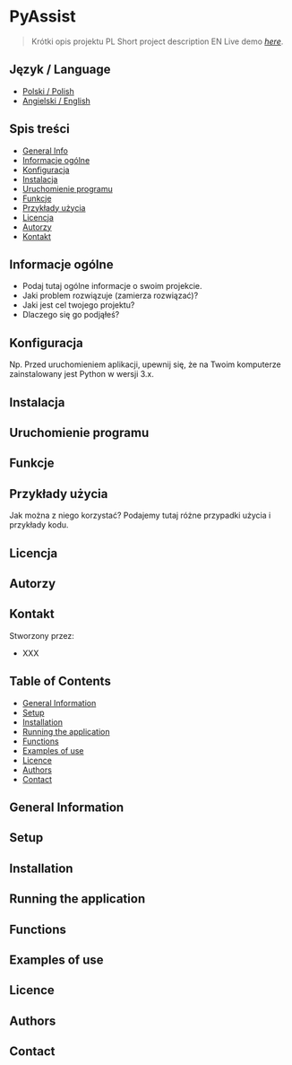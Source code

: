 # PyAssist
> Krótki opis projektu PL
> Short project description EN
> Live demo [_here_](https://www.example.com). <!-- If you have the project hosted somewhere, include the link here. -->

## Język / Language
* [Polski / Polish](#spis-treści)
* [Angielski / English](#table-of-contents)


## Spis treści
* [General Info](#general-information)
* [Informacje ogólne](#informacje-ogólne)
* [Konfiguracja](#konfiguracja)
* [Instalacja](#instalacja)
* [Uruchomienie programu](#uruchomienie-programu)
* [Funkcje](#funkcje)
* [Przykłady użycia](#przykłady-użycia)
* [Licencja](#licencja)
* [Autorzy](#autorzy)
* [Kontakt](#kontakt)


## Informacje ogólne
- Podaj tutaj ogólne informacje o swoim projekcie.
- Jaki problem rozwiązuje (zamierza rozwiązać)?
- Jaki jest cel twojego projektu?
- Dlaczego się go podjąłeś?
<!-- Nie musisz odpowiadać na wszystkie pytania - tylko na te, które są istotne dla Twojego projektu. -->


## Konfiguracja
Np. Przed uruchomieniem aplikacji, upewnij się, że na Twoim komputerze zainstalowany jest Python w wersji 3.x.


## Instalacja


## Uruchomienie programu


## Funkcje


## Przykłady użycia
Jak można z niego korzystać?
Podajemy tutaj różne przypadki użycia i przykłady kodu.


## Licencja


## Autorzy


## Kontakt
Stworzony przez: 
- XXX


## Table of Contents
* [General Information](#general-information)
* [Setup](#setup)
* [Installation](#installation)
* [Running the application](#running-the-application)
* [Functions](#functions)
* [Examples of use](#example-of-use)
* [Licence](#licence)
* [Authors](#authors)
* [Contact](#contact)


## General Information


## Setup


## Installation


## Running the application


## Functions


## Examples of use


## Licence


## Authors


## Contact

